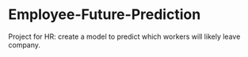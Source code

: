 # Employee-Future-Prediction
Project for HR: create a model to predict which workers will likely leave company.

